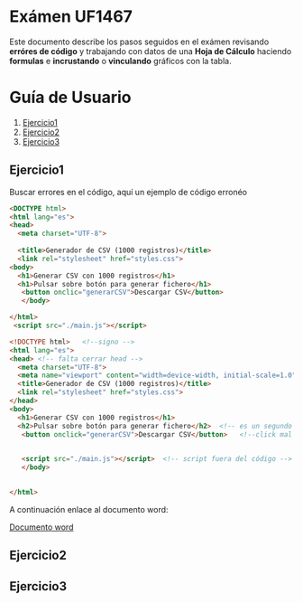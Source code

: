 # Exámen UF1467
Este documento describe los pasos seguidos en el exámen revisando **erróres de código** y trabajando con datos de una **Hoja de Cálculo** haciendo **formulas** e **incrustando** o **vinculando** gráficos con la tabla.

# Guía de Usuario

1. [Ejercicio1](#Ejercicio1)
2. [Ejercicio2](#Ejercicio2)
3. [Ejercicio3](#Ejercicio3)

## Ejercicio1
Buscar errores en el código, aquí un ejemplo de código erronéo 
```HTML
<DOCTYPE html>  
<html lang="es">
<head>
  <meta charset="UTF-8">
 
  <title>Generador de CSV (1000 registros)</title>
  <link rel="stylesheet" href="styles.css">
<body>
  <h1>Generar CSV con 1000 registros</h1>
  <h1>Pulsar sobre botón para generar fichero</h1>
   <button onclic="generarCSV">Descargar CSV</button> 
   </body>

</html>
 <script src="./main.js"></script>
```

```HTML
<!DOCTYPE html>   <!--signo -->
<html lang="es">
<head> <!-- falta cerrar head -->
  <meta charset="UTF-8">
  <meta name="viewport" content="width=device-width, initial-scale=1.0"/>   <!-- faltan etiquetas name y content -->
  <title>Generador de CSV (1000 registros)</title>
  <link rel="stylesheet" href="styles.css">
</head>  
<body>
  <h1>Generar CSV con 1000 registros</h1>
  <h2>Pulsar sobre botón para generar fichero</h2>  <!-- es un segundo título  -->
   <button onclick="generarCSV">Descargar CSV</button>   <!--click mal escrito -->

   
   <script src="./main.js"></script>  <!-- script fuera del código -->
   </body>

  
</html>

```



A continuación enlace al documento word:

[Documento word](https://github.com/ToniDieK/UF1467/blob/main/documentaci%C3%B3n/Antonio%20M%C3%A9ndez.docx)












## Ejercicio2














## Ejercicio3
